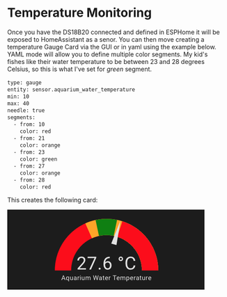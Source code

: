 # Temperature Monitoring #

Once you have the DS18B20 connected and defined in ESPHome it will be exposed to HomeAssistant as a senor.
You can then move creating a temperature Gauge Card via the GUI or in yaml using the example below. YAML mode will allow you to define multiple color segments.
My kid's fishes like their water temperature to be between 23 and 28 degrees Celsius, so this is what I've set for *green* segment.


```
type: gauge
entity: sensor.aquarium_water_temperature
min: 10
max: 40
needle: true
segments:
  - from: 10
    color: red
  - from: 21
    color: orange
  - from: 23
    color: green
  - from: 27
    color: orange
  - from: 28
    color: red
```

This creates the following card:

![temperature gauge](images/gauge.png)
